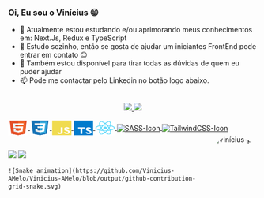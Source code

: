### Oi, Eu sou o Vinícius 😁

- 🌱 Atualmente estou estudando e/ou aprimorando meus conhecimentos em: Next.Js, Redux e TypeScript
- 👯 Estudo sozinho, então se gosta de ajudar um iniciantes FrontEnd pode entrar em contato 😊
- 💬 Também estou disponível para tirar todas as dúvidas de quem eu puder ajudar
- 📫 Pode me contactar pelo Linkedin no botão logo abaixo.

<br>

<div align="center">
  <a href="https://github.com/Vinicius-AMelo">
  <img height="180em" src="https://github-readme-stats.vercel.app/api?username=Vinicius-AMelo&show_icons=true&theme=midnight-purple&include_all_commits=true&count_private=true"/>
  <img height="180em" src="https://github-readme-stats.vercel.app/api/top-langs/?username=Vinicius-AMelo&layout=compact&langs_count=7&theme=midnight-purple"/>
</div>
  
  <div style="display: inline_block"><br>
  <img align="center" alt="HTML-Icon" height="30" width="40" src="https://raw.githubusercontent.com/devicons/devicon/master/icons/html5/html5-original.svg">
  <img align="center" alt="CSS-Icon" height="30" width="40" src="https://raw.githubusercontent.com/devicons/devicon/master/icons/css3/css3-original.svg">
  <img align="center" alt="Js-Icon" height="30" width="40" src="https://raw.githubusercontent.com/devicons/devicon/master/icons/javascript/javascript-plain.svg">
  <img align="center" alt="Ts-Icon" height="30" width="40" src="https://raw.githubusercontent.com/devicons/devicon/master/icons/typescript/typescript-plain.svg">
  <img align="center" alt="React-Icon" height="30" width="40" src="https://raw.githubusercontent.com/devicons/devicon/master/icons/react/react-original.svg">
  <img align="center" alt="SASS-Icon" height="30" width="40" src="https://cdn.jsdelivr.net/gh/devicons/devicon/icons/sass/sass-original.svg">
  <img align="center" alt="TailwindCSS-Icon" height="30" width="40" src="https://cdn.jsdelivr.net/gh/devicons/devicon/icons/tailwindcss/tailwindcss-plain.svg">
    <img align="right" alt="Vinícius-pic" height="150" style="border-radius:50px;" src="https://pbs.twimg.com/media/FUqEuKjXEAAXZ3h?format=jpg&name=small">
</div>
  
  ##
  
  <div> 
   <a href = "mailto:vinicius.apol.melo@gmail.com"><img src="https://img.shields.io/badge/-Gmail-%23333?style=for-the-badge&logo=gmail&logoColor=white" target="_blank"></a>
  <a href="https://www.linkedin.com/in/vin%C3%ADcius-melo-59831522a/" target="_blank"><img src="https://img.shields.io/badge/-LinkedIn-%230077B5?style=for-the-badge&logo=linkedin&logoColor=white" target="_blank"></a> 
    
    ![Snake animation](https://github.com/Vinicius-AMelo/Vinicius-AMelo/blob/output/github-contribution-grid-snake.svg)
 
</div>
